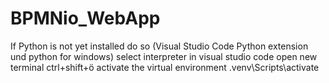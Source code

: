# BPMNio_WebApp
If Python is not yet installed do so (Visual Studio Code Python extension und python for windows)
select interpreter in visual studio code
open new terminal ctrl+shift+ö
activate the virtual environment .venv\Scripts\activate
